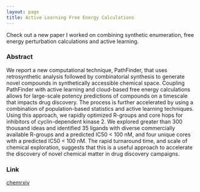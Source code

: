 ```yaml
---
layout: page
title: Active Learning Free Energy Calculations
---
```


Check out a new paper I worked on combining synthetic enumeration, free energy perturbation calculations and active learning.

### Abstract
We report a new computational technique, PathFinder, that uses retrosynthetic analysis followed by combinatorial synthesis to generate novel compounds in synthetically accessible chemical space. Coupling PathFinder with active learning and cloud-based free energy calculations allows for large-scale potency predictions of compounds on a timescale that impacts drug discovery. The process is further accelerated by using a combination of population-based statistics and active learning techniques. Using this approach, we rapidly optimized R-groups and core hops for inhibitors of cyclin-dependent kinase 2. We explored greater than 300 thousand ideas and identified 35 ligands with diverse commercially available R-groups and a predicted IC50 < 100 nM, and four unique cores with a predicted IC50 < 100 nM. The rapid turnaround time, and scale of chemical exploration, suggests that this is a useful approach to accelerate the discovery of novel chemical matter in drug discovery campaigns.

### Link
[chemrxiv](https://chemrxiv.org/articles/Reaction-based_Enumeration_Active_Learning_and_Free_Energy_Calculations_to_Rapidly_Explore_Synthetically_Tractable_Chemical_Space_and_Optimize_Potency_of_Cyclin_Dependent_Kinase_2_Inhibitors/7841270)
